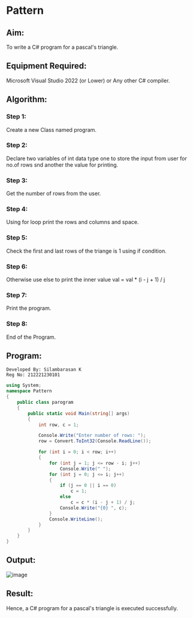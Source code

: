 # Pattern

## Aim:
To write a C# program for a pascal's triangle.

## Equipment Required:
Microsoft Visual Studio 2022 (or Lower) or Any other C# compiler.

## Algorithm:
### Step 1:
Create a new Class named program.

### Step 2:
Declare two variables of int data type one to store the input from user for no.of rows snd another the value for printing.

### Step 3:
Get the number of rows from the user.

### Step 4:
Using for loop print the rows and columns and space.

### Step 5:
Check the first and last rows of the triange is 1 using if condition.

### Step 6:
Otherwise use else to print the inner value val = val * (i - j + 1) / j

### Step 7:
Print the program.

### Step 8:
End of the Program.

## Program:
```
Developed By: Silambarasan K
Reg No: 212221230101
```
```c#
using System;
namespace Pattern
{
    public class parogram
    {
        public static void Main(string[] args)
        {
            int row, c = 1;

            Console.Write("Enter number of rows: ");
            row = Convert.ToInt32(Console.ReadLine());

            for (int i = 0; i < row; i++)
            {
                for (int j = 1; j <= row - i; j++)
                    Console.Write(" ");
                for (int j = 0; j <= i; j++)
                {
                    if (j == 0 || i == 0)
                        c = 1;
                    else
                        c = c * (i - j + 1) / j;
                    Console.Write("{0} ", c);
                }
                Console.WriteLine();
            }
        }
    }
}
```
## Output:
![image](https://user-images.githubusercontent.com/93427246/227568743-34c1b25a-28e5-4130-8b58-b2a966e9a300.png)

## Result:
Hence, a C# program for a pascal's triangle is executed successfully.
